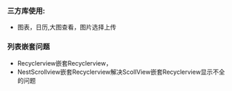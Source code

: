 ### 三方库使用:
* 图表，日历,大图查看，图片选择上传

### 列表嵌套问题
* Recyclerview嵌套Recyclerview，
* NestScrollview嵌套Recyclerview解决ScollView嵌套Recyclerview显示不全的问题
